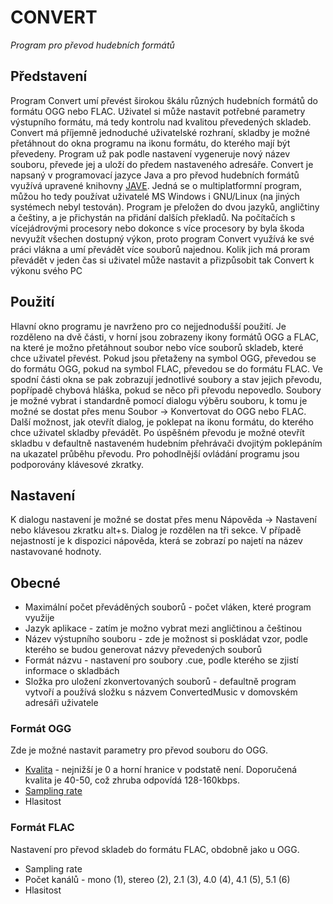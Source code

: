 # CONVERT

_Program pro převod hudebních formátů_

## Představení

Program Convert umí převést širokou škálu různých hudebních formátů do formátu OGG nebo FLAC. Uživatel si může nastavit potřebné parametry výstupního formátu, má tedy kontrolu nad kvalitou převedených skladeb. Convert má příjemně jednoduché uživatelské rozhraní, skladby je možné přetáhnout do okna programu na ikonu formátu, do kterého mají být převedeny. Program už pak podle nastavení vygeneruje nový název souboru, převede jej a uloží do předem nastaveného adresáře. 
Convert je napsaný v programovací jazyce Java a pro převod hudebních formátů využívá upravené knihovny [JAVE](http://www.sauronsoftware.it/projects/jave/). Jedná se o multiplatformní program, můžou ho tedy používat uživatelé MS Windows i GNU/Linux (na jiných systémech nebyl testován). Program je přeložen do dvou jazyků, angličtiny a češtiny, a je přichystán na přidání dalších překladů. Na počítačích s vícejádrovými procesory nebo dokonce s více procesory by byla škoda nevyužít všechen dostupný výkon, proto program Convert využívá ke své práci vlákna a umí převádět více souborů najednou. Kolik jich má proram převádět v jeden čas si uživatel může nastavit a přizpůsobit tak Convert k výkonu svého PC

## Použití

Hlavní okno programu je navrženo pro co nejjednodušší použití. Je rozděleno na dvě části, v horní jsou zobrazeny ikony formátů OGG a FLAC, na které je možno přetáhnout soubor nebo více souborů skladeb, které chce uživatel převést. Pokud jsou přetaženy na symbol OGG, převedou se do formátu OGG, pokud na symbol FLAC, převedou se do formátu FLAC.
Ve spodní části okna se pak zobrazují jednotlivé soubory a stav jejich převodu, popřípadě chybová hláška, pokud se něco při převodu nepovedlo.
Soubory je možné vybrat i standardně pomocí dialogu výběru souboru, k tomu je možné se dostat přes menu Soubor -> Konvertovat do OGG nebo FLAC. Další možnost, jak otevřít dialog, je poklepat na ikonu formátu, do kterého chce uživatel skladby převádět.
Po úspěšném převodu je možné otevřít skladbu v defaultně nastaveném hudebním přehrávači dvojitým poklepáním na ukazatel průběhu převodu.
Pro pohodlnější ovládání programu jsou podporovány klávesové zkratky.

## Nastavení

K dialogu nastavení je možné se dostat přes menu Nápověda -> Nastavení nebo klávesou zkratku alt+s. Dialog je rozdělen na tři sekce. V případě nejastností je k dispozici nápověda, která se zobrazí po najetí na název nastavované hodnoty.

## Obecné

 * Maximální počet převáděných souborů - počet vláken, které program využije
 * Jazyk aplikace - zatím je možno vybrat mezi angličtinou a češtinou
 * Název výstupního souboru - zde je možnost si poskládat vzor, podle kterého se budou generovat názvy převedených souborů
 * Formát názvu  - nastavení pro soubory .cue, podle kterého se zjistí informace o skladbách
 * Složka pro uložení zkonvertovaných souborů - defaultně program vytvoří a používá složku s názvem ConvertedMusic v domovském adresáři uživatele

### Formát OGG

Zde je možné nastavit parametry pro převod souboru do OGG.

 * [Kvalita](http://en.wikipedia.org/wiki/Vorbis#Technical_details) - nejnižší je 0 a horní hranice v podstatě není. Doporučená kvalita je 40-50, což zhruba odpovídá 128-160kbps.
 * [Sampling rate](http://en.wikipedia.org/wiki/Sampling_rate)
 * Hlasitost


### Formát FLAC

Nastavení pro převod skladeb do formátu FLAC, obdobně jako u OGG.
 
 * Sampling rate
 * Počet kanálů - mono (1), stereo (2), 2.1 (3), 4.0 (4), 4.1 (5), 5.1 (6)
 * Hlasitost
